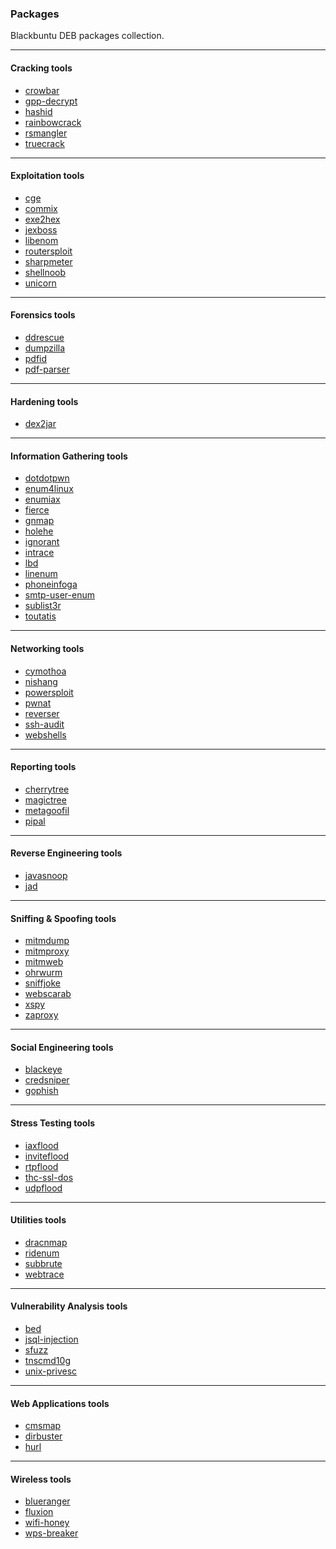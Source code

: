 ### Packages

Blackbuntu DEB packages collection.

* * *

#### Cracking tools

- [crowbar](https://github.com/galkan/crowbar)
- [gpp-decrypt](https://blog.carnal0wnage.com/2012/10/group-policy-preferences-and-getting.html)
- [hashid](https://github.com/psypanda/hashID)
- [rainbowcrack](https://project-rainbowcrack.com/)
- [rsmangler](https://digi.ninja/projects/rsmangler.php)
- [truecrack](https://github.com/lvaccaro/truecrack)

* * *

#### Exploitation tools

- [cge](http://www.blackangels.it/)
- [commix](https://github.com/commixproject/commix)
- [exe2hex](https://github.com/acjsec/exe2bam)
- [jexboss](https://github.com/joaomatosf/jexboss)
- [libenom](https://github.com/Bounteous17/libenom)
- [routersploit](https://github.com/threat9/routersploit)
- [sharpmeter](https://github.com/vvalien/SharpMeter/)
- [shellnoob](https://github.com/reyammer/shellnoob)
- [unicorn](https://github.com/trustedsec/unicorn)

* * *

#### Forensics tools

- [ddrescue](http://www.garloff.de/kurt/linux/ddrescue/)
- [dumpzilla](https://www.dumpzilla.org/)
- [pdfid](https://blog.didierstevens.com/programs/pdf-tools/)
- [pdf-parser](https://blog.didierstevens.com/programs/pdf-tools/)

* * *

#### Hardening tools

- [dex2jar](https://github.com/pxb1988/dex2jar)

* * *

#### Information Gathering tools

- [dotdotpwn](https://github.com/wireghoul/dotdotpwn)
- [enum4linux](https://www.portcullis-security.com/)
- [enumiax](https://enumiax.sourceforge.net/)
- [fierce](https://github.com/mschwager/fierce)
- [gnmap](https://github.com/themightyshiv/gnmap)
- [holehe](https://github.com/megadose/holehe)
- [ignorant](https://github.com/megadose/ignorant)
- [intrace](https://github.com/robertswiecki/intrace)
- [lbd](http://ge.mine.nu/code/)
- [linenum](https://github.com/rebootuser/LinEnum)
- [phoneinfoga](https://github.com/sundowndev/phoneinfoga)
- [smtp-user-enum](https://pentestmonkey.net/tools/user-enumeration/smtp-user-enum)
- [sublist3r](https://github.com/aboul3la/Sublist3r)
- [toutatis](https://github.com/megadose/toutatis)

* * *

#### Networking tools

- [cymothoa](http://cymothoa.sourceforge.net/)
- [nishang](https://github.com/samratashok/nishang)
- [powersploit](https://github.com/PowerShellMafia/PowerSploit)
- [pwnat](http://samy.pl/pwnat/)
- [reverser](https://github.com/Hood3dRob1n/Reverser)
- [ssh-audit](https://github.com/arthepsy/ssh-audit)
- [webshells](https://www.kali.org/tools/webshells/)

* * *

#### Reporting tools

- [cherrytree](https://www.giuspen.com/cherrytree/)
- [magictree](https://www.gremwell.com/what_is_magictree)
- [metagoofil](https://github.com/opsdisk/metagoofil)
- [pipal](https://github.com/digininja/pipal)

* * *

#### Reverse Engineering tools

- [javasnoop](https://code.google.com/archive/p/javasnoop/)
- [jad](http://www.javadecompilers.com/jad)

* * *

#### Sniffing & Spoofing tools

- [mitmdump](https://mitmproxy.org/)
- [mitmproxy](https://mitmproxy.org/)
- [mitmweb](https://mitmproxy.org/)
- [ohrwurm](http://mazzoo.de/blog/2006/08/25#ohrwurm)
- [sniffjoke](https://github.com/vecna/sniffjoke)
- [webscarab](http://dawes.za.net/rogan/webscarab/)
- [xspy](https://www.kali.org/tools/xspy/)
- [zaproxy](https://www.zaproxy.org/)

* * *

#### Social Engineering tools

- [blackeye](https://github.com/thelinuxchoice/blackeye)
- [credsniper](https://github.com/ustayready/CredSniper)
- [gophish](https://github.com/gophish/gophish)

* * *

#### Stress Testing tools

- [iaxflood](http://www.hackingexposedvoip.com/sec_tools.html)
- [inviteflood](http://www.hackingexposedvoip.com/sec_tools.html)
- [rtpflood](http://www.hackingexposedvoip.com/sec_tools.html)
- [thc-ssl-dos](https://www.thc.org/thc-ssl-dos/)
- [udpflood](http://www.hackingexposedvoip.com/sec_tools.html)

* * *

#### Utilities tools

- [dracnmap](https://github.com/screetsec/Dracnmap)
- [ridenum](https://github.com/trustedsec/ridenum)
- [subbrute](https://github.com/TheRook/subbrute)
- [webtrace](https://neoslab.com)

* * *

#### Vulnerability Analysis tools

- [bed](http://ww5.snake-basket.de/)
- [jsql-injection](https://github.com/ron190/jsql-injection)
- [sfuzz](http://aconole.brad-x.com/programs/sfuzz.html)
- [tnscmd10g](http://www.red-database-security.com/)
- [unix-privesc](https://pentestmonkey.net/tools/audit/unix-privesc-check)

* * *

#### Web Applications tools

- [cmsmap](https://github.com/Dionach/CMSmap)
- [dirbuster](https://www.owasp.org/index.php/Category:OWASP_DirBuster_Project)
- [hurl](https://github.com/fnord0/hURL)

* * *

#### Wireless tools

- [blueranger](http://www.hackfromacave.com/projects/blueranger.html)
- [fluxion](https://github.com/FluxionNetwork/fluxion)
- [wifi-honey](https://www.digininja.org/projects/wifi_honey.php7)
- [wps-breaker](https://github.com/SilentGhostX/HT-WPS-Breaker)
